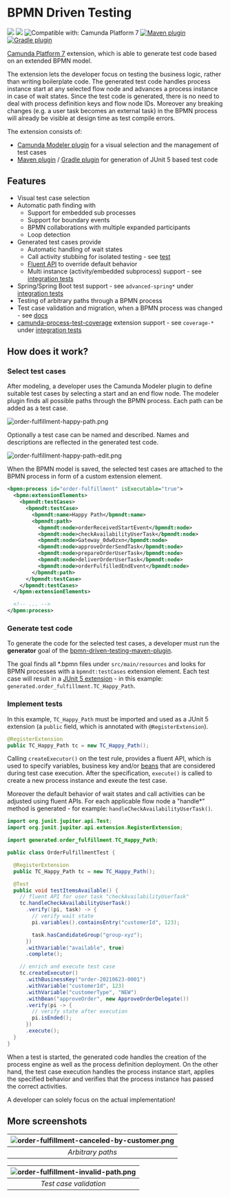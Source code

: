 # BPMN Driven Testing
[![](https://img.shields.io/badge/Community%20Extension-An%20open%20source%20community%20maintained%20project-FF4700)](https://github.com/camunda-community-hub/community)
[![](https://img.shields.io/badge/Lifecycle-Incubating-blue)](https://github.com/Camunda-Community-Hub/community/blob/main/extension-lifecycle.md#incubating-)
![Compatible with: Camunda Platform 7](https://img.shields.io/badge/Compatible%20with-Camunda%20Platform%207-26d07c)
[![Maven plugin](https://img.shields.io/maven-central/v/org.camunda.community/bpmn-driven-testing-maven-plugin.svg?label=Maven%20plugin)](https://central.sonatype.com/artifact/org.camunda.community/bpmn-driven-testing-maven-plugin/0.9.0/versions)
[![Gradle plugin](https://img.shields.io/maven-central/v/org.camunda.community/bpmn-driven-testing-gradle-plugin.svg?label=Gradle%20plugin)](https://central.sonatype.com/artifact/org.camunda.community/bpmn-driven-testing-gradle-plugin/0.9.0/versions)

[Camunda Platform 7](https://docs.camunda.org/manual/latest/) extension, which is able to generate test code based on an extended BPMN model.

The extension lets the developer focus on testing the business logic, rather than writing boilerplate code.
The generated test code handles process instance start at any selected flow node and advances a process instance in case of wait states.
Since the test code is generated, there is no need to deal with process definition keys and flow node IDs.
Moreover any breaking changes (e.g. a user task becomes an external task) in the BPMN process will already be visible at design time as test compile errors.

The extension consists of:

- [Camunda Modeler plugin](camunda-modeler-plugin) for a visual selection and the management of test cases
- [Maven plugin](maven-plugin) / [Gradle plugin](gradle-plugin) for generation of JUnit 5 based test code

## Features
- Visual test case selection
- Automatic path finding with
  - Support for embedded sub processes
  - Support for boundary events
  - BPMN collaborations with multiple expanded participants
  - Loop detection
- Generated test cases provide
  - Automatic handling of wait states
  - Call activity stubbing for isolated testing - see [test](integration-tests/advanced/src/test/java/org/example/it/CallActivityWithMappingTest.java)
  - [Fluent API](impl/src/main/java/org/camunda/community/bpmndt/api) to override default behavior
  - Multi instance (activity/embedded subprocess) support - see [integration tests](integration-tests/advanced-multi-instance/src/test/java/org/example/it)
- Spring/Spring Boot test support - see `advanced-spring*` under [integration tests](integration-tests/)
- Testing of arbitrary paths through a BPMN process
- Test case validation and migration, when a BPMN process was changed - see [docs](docs/test-case-validation-and-migration.md)
- [camunda-process-test-coverage](https://github.com/camunda-community-hub/camunda-process-test-coverage) extension support - see `coverage-*` under [integration tests](integration-tests/)

## How does it work?

### Select test cases
After modeling, a developer uses the Camunda Modeler plugin to define suitable test cases by selecting a start and an end flow node.
The modeler plugin finds all possible paths through the BPMN process. Each path can be added as a test case.

![order-fulfillment-happy-path.png](docs/order-fulfillment-happy-path.png)

Optionally a test case can be named and described. Names and descriptions are reflected in the generated test code.

![order-fulfillment-happy-path-edit.png](docs/order-fulfillment-happy-path-edit.png)

When the BPMN model is saved, the selected test cases are attached to the BPMN process in form of a custom extension element.

```xml
<bpmn:process id="order-fulfillment" isExecutable="true">
  <bpmn:extensionElements>
    <bpmndt:testCases>
      <bpmndt:testCase>
        <bpmndt:name>Happy Path</bpmndt:name>
        <bpmndt:path>
          <bpmndt:node>orderReceivedStartEvent</bpmndt:node>
          <bpmndt:node>checkAvailabilityUserTask</bpmndt:node>
          <bpmndt:node>Gateway_0dw0zxn</bpmndt:node>
          <bpmndt:node>approveOrderSendTask</bpmndt:node>
          <bpmndt:node>prepareOrderUserTask</bpmndt:node>
          <bpmndt:node>deliverOrderUserTask</bpmndt:node>
          <bpmndt:node>orderFulfilledEndEvent</bpmndt:node>
        </bpmndt:path>
      </bpmndt:testCase>
    </bpmndt:testCases>
  </bpmn:extensionElements>

  <!-- ... -->
</bpmn:process>
```

### Generate test code
To generate the code for the selected test cases, a developer must run the **generator** goal of the [bpmn-driven-testing-maven-plugin](maven-plugin).

The goal finds all *.bpmn files under `src/main/resources` and looks for BPMN processes with a `bpmndt:testCases` extension element.
Each test case will result in a [JUnit 5 extension](https://junit.org/junit5/docs/current/api/org.junit.jupiter.api/org/junit/jupiter/api/extension/Extension.html) - in this example: `generated.order_fulfillment.TC_Happy_Path`.

### Implement tests
In this example, `TC_Happy_Path` must be imported and used as a JUnit 5 extension (a `public` field, which is annotated with `@RegisterExtension`).

```java
@RegisterExtension
public TC_Happy_Path tc = new TC_Happy_Path();
```

Calling `createExecutor()` on the test rule, provides a fluent API,
which is used to specify variables, business key and/or [beans](https://docs.camunda.org/manual/latest/user-guide/testing/#resolving-beans-without-spring-cdi) that are considered during test case execution.
After the specification, `execute()` is called to create a new process instance and exeute the test case.

Moreover the default behavior of wait states and call activities can be adjusted using fluent APIs.
For each applicable flow node a "handle*" method is generated - for example: `handleCheckAvailabilityUserTask()`.

```java
import org.junit.jupiter.api.Test;
import org.junit.jupiter.api.extension.RegisterExtension;

import generated.order_fulfillment.TC_Happy_Path;

public class OrderFulfillmentTest {

  @RegisterExtension
  public TC_Happy_Path tc = new TC_Happy_Path();

  @Test
  public void testItemsAvailable() {
    // fluent API for user task "checkAvailabilityUserTask"
    tc.handleCheckAvailabilityUserTask()
      .verify((pi, task) -> {
        // verify wait state
        pi.variables().containsEntry("customerId", 123);

        task.hasCandidateGroup("group-xyz");
      })
      .withVariable("available", true)
      .complete();

    // enrich and execute test case
    tc.createExecutor()
      .withBusinessKey("order-20210623-0001")
      .withVariable("customerId", 123)
      .withVariable("customerType", "NEW")
      .withBean("approveOrder", new ApproveOrderDelegate())
      .verify(pi -> {
        // verify state after execution
        pi.isEnded();
      })
      .execute();
  }
}
```

When a test is started, the generated code handles the creation of the process engine as well as the process definition deployment.
On the other hand, the test case execution handles the process instance start, applies the specified behavior and verifies that the process instance has passed the correct activities.

A developer can solely focus on the actual implementation!

## More screenshots

| ![order-fulfillment-canceled-by-customer.png](docs/order-fulfillment-canceled-by-customer.png) | 
|:--:| 
| *Arbitrary paths* |

| ![order-fulfillment-invalid-path.png](docs/order-fulfillment-invalid-path.png) | 
|:--:| 
| *Test case validation* |
